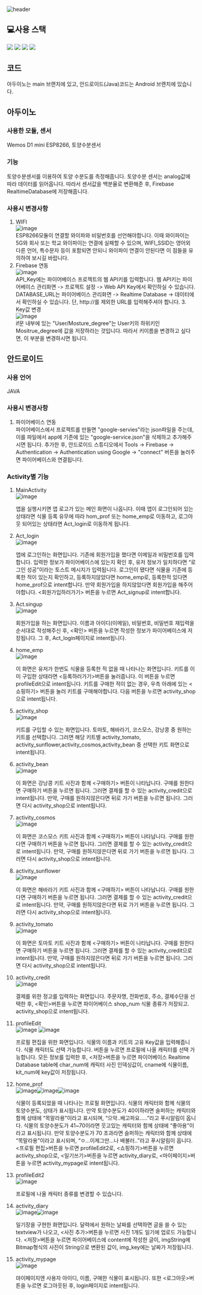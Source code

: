 ![header](https://capsule-render.vercel.app/api?type=cylinder&color=307651&height=300&section=header&text=Green%20Mamma&fontSize=90&fontColor=e5dfc9&animation=fadeIn)  

## :computer:사용 스택 
<img src="https://img.shields.io/badge/Firebase-FFCA28?style=flat-square&logo=firebase&logoColor=white"/> <img src="https://img.shields.io/badge/Arduino-139aa0?style=flat&logo=Arduino&logoColor=white"/>  <img src="https://img.shields.io/badge/AdroidStudio-3DDC84?style=flat&logo=AdroidStudio&logoColor=white"/> <img src="https://img.shields.io/badge/Java-e11f20?style=flat&logo=JAVA&logoColor=white"/>  
## 코드  
아두이노는 main 브랜치에 있고, 안드로이드(Java)코드는 Android 브랜치에 있습니다.

## 아두이노
  ### 사용한 모듈, 센서
  Wemos D1 mini ESP8266, 토양수분센서
  ### 기능
  토양수분센서를 이용하여 토양 수분도를 측정해줍니다. 토양수분 센서는 analog값에 따라 데이터를 읽어옵니다. 따라서 센서값을 백분율로 변환해준 후, Firebase RealtimeDatabase에 저장해줍니다.
  ### 사용시 변경사항
  1. WIFI  
    ![image](https://github.com/yoonaaaaya/Green_mamma/assets/122026119/d0bdaa3a-07f2-4718-a6f8-61ad5f1e33c0)  
    ESP8266모듈이 연결할 와이파와 비밀번호를 선언해야합니다. 이때 와이파이는 5G와 회사 또는 학교 와이파이는 연결에 실패할 수 있으며, WIFI_SSID는 영어외 다른 언어, 특수문자 등이 포함되면 안되니 와이파이 연결이 안된다면 이 점들을 유의하여 보시길 바랍니다.
  2. Firebase 연동  
    ![image](https://github.com/yoonaaaaya/Green_mamma/assets/122026119/c20eac92-a4aa-4857-a084-712b348278b5)  
    API_Key에는 파이어베이스 프로젝트의 웹 API키를 입력합니다. 웹 API키는 파이어베이스 관리화면 -> 프로젝트 설정 -> Web API Key에서 확인하실 수 있습니다.  
    DATABASE_URL는 파이어베이스 관리화면 -> Realtime Database -> 데이터에서 확인하실 수 있습니다. 단, http://를 제외한 URL를 입력해주셔야 합니다.
    3. Key값 변경  
      ![image](https://github.com/yoonaaaaya/Green_mamma/assets/122026119/d649ca23-c2f4-43c5-8cd0-12f19c10c0f1)  
      if문 내부에 있는 "User/Mosture_degree"는 User키의 하위키인 Mositrue_degree에 값을 저장하라는 것입니다. 따라서 키이름을 변경하고 싶다면, 이 부분을 변경하시면 됩니다.
        
## 안드로이드  
  ### 사용 언어  
  JAVA
  ### 사용시 변경사항  
  1. 파이어베이스 연동  
    파이어베이스에서 프로젝트를 만들면 "google-servies"라는 json파일을 주는데, 이를 파일에서 app에 기존에 있는 "google-service.json"을 삭제하고 추가해주시면 됩니다. 추가한 후, 안드로이드 스튜디오에서 Tools -> Firebase -> Authentication -> Authentication using Google -> "connect" 버튼을 눌러주면 파이어베이스와 연결됩니다.  
  ### Activity별 기능  
   1. MainActivity  
    ![image](https://github.com/yoonaaaaya/Green_mamma/assets/122026119/79d74e25-a96a-453e-83d8-ae988e18dd95)

    
      앱을 실행시키면 앱 로고가 있는 메인 화면이 나옵니다. 이때 앱이 로그인되어 있는 상태라면 식물 등록 유무에 따라 hom_prof 또는 home_emp로 이동하고, 로그아웃 되어있는 상태라면 Act_login로 이동하게 됩니다.
    
2. Act_login  
    ![image](https://github.com/yoonaaaaya/Green_mamma/assets/122026119/8ac31f37-21c6-4d1c-b74a-42b9d0634d23)

    
    앱에 로그인하는 화면입니다. 기존에 회원가입을 했다면 이메일과 비밀번호를 입력합니다. 입력한 정보가 파이어베이스에 있는지 확인 후, 유저 정보가 일치하다면 “로그인 성공”이라는 토스트 메시지가 입력됩니다.  로그인이 됐다면 식물을 기존에 등록한 적이 있는지 확인하고, 등록하지않았다면 home_emp로, 등록한적 있다면 home_prof으로  intent합니다.
  만약 회원가입을 하지않았다면 회원가입을 해주어야합니다.  <회원가입하러가기> 버튼을 누르면 Act_signup로 intent합니다. 
    
3. Act.singup  
    ![image](https://github.com/yoonaaaaya/Green_mamma/assets/122026119/7bfa626c-2bd4-40d5-8a28-c9b7ffad0e86)

    
    회원가입을 하는 화면입니다.  이름과 아이디(이메일), 비밀번호, 비밀번호 재입력을 순서대로 작성해주신 후, <확인> 버튼을 누르면 작성한 정보가 파이어베이스에 저장됩니다. 그 후, Act_login페이지로 intent됩니다.
    
4. home_emp  
    ![image](https://github.com/yoonaaaaya/Green_mamma/assets/122026119/0f03cb44-3d82-4bcb-80ff-317a5ca4743e)

    
      이 화면은 유저가 한번도 식물을 등록한 적 없을 때 나타나는 화면입니다. 키트를 이미 구입한 상태라면 <등록하러가기>버튼을 눌러줍니다. 이 버튼을 누르면 profileEdit으로 intent됩니다. 
    키트를 구매한 적이 없는 경우, 우측 아래에 있는 <쇼핑하기> 버튼을 눌러 키트를 구매해야합니다. 다음 버튼을 누르면 activity_shop으로 intent됩니다. 
    
5. activity_shop  
    ![image](https://github.com/yoonaaaaya/Green_mamma/assets/122026119/0d967059-3283-47ee-a412-ac9998a4aae5)

    
    키트를 구입할 수 있는 화면입니다. 토마토, 해바라기, 코스모스, 강낭콩 중 원하는 키트를 선택합니다. 그러면 해당 키트별 activity_tomato, activity_sunflower,activity_cosmos,activity_bean 중 선택한 키트 화면으로 intent됩니다.
    
6. activity_bean  
    ![image](https://github.com/yoonaaaaya/Green_mamma/assets/122026119/3eed3264-ae08-49bf-a954-895d803e12cf)

    
      이 화면은 강낭콩 키트 사진과 함께 <구매하기> 버튼이 나타납니다. 구매를 원한다면 구매하기 버튼을 누르면 됩니다. 그러면 결제를 할 수 있는 activity_credit으로 intent됩니다. 만약, 구매를 원하지않은다면 뒤로 가기 버튼을 누르면 됩니다. 그러면 다시 activity_shop으로 intent됩니다.
    
7. activity_cosmos  
    ![image](https://github.com/yoonaaaaya/Green_mamma/assets/122026119/ec81d051-82c2-4ab9-a267-a5fa8bdb0868)

    
      이 화면은 코스모스 키트 사진과 함께 <구매하기> 버튼이 나타납니다. 구매를 원한다면 구매하기 버튼을 누르면 됩니다. 그러면 결제를 할 수 있는 activity_credit으로 intent됩니다. 만약, 구매를 원하지않은다면 뒤로 가기 버튼을 누르면 됩니다. 그러면 다시 activity_shop으로 intent됩니다.
    
8. activity_sunflower  
    ![image](https://github.com/yoonaaaaya/Green_mamma/assets/122026119/c996aa58-cbd9-41b5-aa42-71ed5d914002)

    
      이 화면은 해바라기 키트 사진과 함께 <구매하기> 버튼이 나타납니다. 구매를 원한다면 구매하기 버튼을 누르면 됩니다. 그러면 결제를 할 수 있는 activity_credit으로 intent됩니다. 만약, 구매를 원하지않은다면 뒤로 가기 버튼을 누르면 됩니다. 그러면 다시 activity_shop으로 intent됩니다.
    
9. activity_tomato  
    ![image](https://github.com/yoonaaaaya/Green_mamma/assets/122026119/4829bb7f-4af9-40a6-8fe1-4c84f1933eae)

    
      이 화면은 토마토 키트 사진과 함께 <구매하기> 버튼이 나타납니다. 구매를 원한다면 구매하기 버튼을 누르면 됩니다. 그러면 결제를 할 수 있는 activity_credit으로 intent됩니다. 만약, 구매를 원하지않은다면 뒤로 가기 버튼을 누르면 됩니다. 그러면 다시 activity_shop으로 intent됩니다.
    
10. activity_credit  
    ![image](https://github.com/yoonaaaaya/Green_mamma/assets/122026119/6b240b49-df0a-4e97-89e3-284b1e3b0075)

    
    결제를 위한 정고를 입력하는 화면입니다. 주문자명, 전화번호, 주소, 결제수단을 선택한 후, <확인>버튼을 누르면 파이어베이스 shop_num 식물 종류가 저장되고. activity_shop으로 intent됩니다.
    
11. profileEdit  
  ![image](https://github.com/yoonaaaaya/Green_mamma/assets/122026119/d2042274-8913-427f-b526-1adff0fc4097)  ![image](https://github.com/yoonaaaaya/Green_mamma/assets/122026119/ef928c27-c196-4ab8-b99d-c975fb094cef)

    
    프로필 편집을 위한 화면입니다. 식물의 이름과 키트의 고유 Key값을 입력해줍니다. 식물 캐릭터도 선택 가능합니다. <CLICK>버튼을 누르면 프로필에 나올 캐릭터를 선택 가능합니다. 모든 정보를 입력한 후, <저장>버튼을 누르면 파이어베이스 Realtime Database table에 char_num에 캐릭터 사진 인덱싱값이, cname에 식물이름, kit_num에 key값이 저장됩니다.  
  
 12. home_prof  
    ![image](https://github.com/yoonaaaaya/Green_mamma/assets/122026119/edb0cedf-d1ac-4ed0-9e4d-e15787ec39c0)![image](https://github.com/yoonaaaaya/Green_mamma/assets/122026119/5bb94e68-6260-4a13-8de5-93f23a6e0e8d)![image](https://github.com/yoonaaaaya/Green_mamma/assets/122026119/6cc63a23-53df-498b-850c-924e9179f6c4)
   
    
      식물이 등록되었을 때 나타나는 프로필 화면입니다. 식물의 캐릭터와 함께 식물의 토양수분도, 상태가 표시됩니다.  만약 토양수분도가 40이하라면 슬퍼하는 캐릭터와 함께 상태에 “목말라용”이라고 표시되며, “으악..배고파요…..”라고 푸시알림이 옵니다. 식물의 토양수분도가 41~70이라면 웃고있는 캐릭터와 함께 상태에 “좋아용”이라고 표시됩니다. 만약 토양수분도가 70 초과라면 슬퍼하는 캐릭터와 함께 상태에 “목말라용”이라고 표시되며, “ㅇ…이제그만…나 배불러..”라고 푸시알림이 옵니다.  
  <프로필 편집>버튼을 누르면 profileEdit2로, <쇼핑하기>버튼을 누르면 activity_shop으로, <일기쓰기>버튼을 누르면 activity_diary로, <마이페이지>버튼을 누르면 activity_mypage로 intent됩니다.
    
13. profileEdit2  
      ![image](https://github.com/yoonaaaaya/Green_mamma/assets/122026119/581856d1-609f-4183-b76b-3d376757eea5)

    
    프로필에 나올 캐릭터 종류를 변경할 수 있습니다. 
14. activity_diary  
      ![image](https://github.com/yoonaaaaya/Green_mamma/assets/122026119/3e04ac2d-525d-49e3-80b9-48d08565cd3b)![image](https://github.com/yoonaaaaya/Green_mamma/assets/122026119/45350233-16c9-4621-8328-ce9493a0f2b9)


    
    일기장을 구현한 화면입니다. 달력에서 원하는 날짜를 선택하면 글을 쓸 수 있는 textview가 나오고, <사진 추가>버튼을 누르면 사진 1개도 일기에 업로드 가능합니다. <저장>버튼을 누르면 파이어베이스에 content에 작성한 글이, imgString에 Bitmap형식의 사진이 String으로 변환된 값이, img_key에는 날짜가 저장됩니다. 
    
15. activity_mypage  
      ![image](https://github.com/yoonaaaaya/Green_mamma/assets/122026119/4d69d4ad-5d14-422c-8ac7-1bc93f3a4482)

    
    먀이페이지엔 사용자 아이디, 이름, 구매한 식물이 표시됩니다. 또한 <로그아웃>버튼을 누르면 로그아웃된 후, login페이지로 intent됩니다.
    

    
 
    

